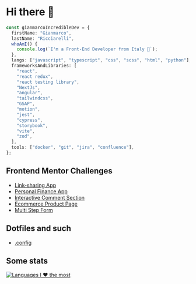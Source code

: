 # Hi there 👋

```typescript
const gianmarcoIncredibleDev = {
  firstName: "Gianmarco",
  lastName: "Ricciarelli",
  whoAmI() {
    console.log(`I'm a Front-End Developer from Italy 🍕`);
  },
  langs: ["javascript", "typescript", "css", "scss", "html", "python"],
  frameworksAndLibraries: [
    "react",
    "react redux",
    "react testing library",
    "NextJs",
    "angular",
    "tailwindcss",
    "GSAP",
    "motion",
    "jest",
    "cypress",
    "storybook",
    "vite",
    "zod",
  ],
  tools: ["docker", "git", "jira", "confluence"],
};
```

## Frontend Mentor Challenges

- [Link-sharing App](https://github.com/gianmarcoricciarelli/link-sharing-app)
- [Personal Finance App](https://github.com/gianmarcoricciarelli/personal-finance-app)
- [Interactive Comment Section](https://github.com/gianmarcoricciarelli/interactive-comments-section)
- [Ecommerce Product Page](https://github.com/gianmarcoricciarelli/ecommerce-product-page)
- [Multi Step Form](https://github.com/gianmarcoricciarelli/multi-step-form)

## Dotfiles and such

- [.config](https://github.com/gianmarcoricciarelli/my-configs)

## Some stats

[![Languages I ❤️ the most](https://github-readme-stats.vercel.app/api/top-langs/?username=gianmarcoricciarelli&theme=gruvbox&layout=compact)](https://github.com/gianmarcoricciarelli/github-readme-stats)
